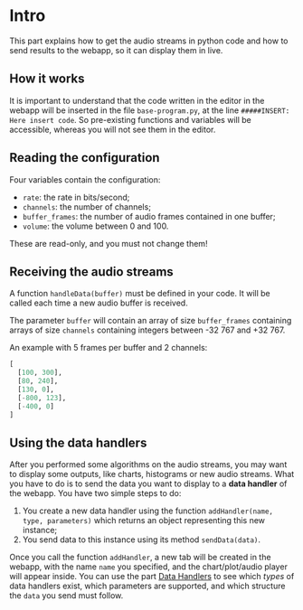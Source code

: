 # Intro

This part explains how to get the audio streams in python code and how to send results to the webapp, so it can display them in live.

## How it works

It is important to understand that the code written in the editor in the webapp will be inserted in the file `base-program.py`, at the line `#####INSERT: Here insert code`.
So pre-existing functions and variables will be accessible, whereas you will not see them in the editor.

## Reading the configuration

Four variables contain the configuration:

* `rate`: the rate in bits/second;
* `channels`: the number of channels;
* `buffer_frames`: the number of audio frames contained in one buffer;
* `volume`: the volume between 0 and 100.

These are read-only, and you must not change them!

## Receiving the audio streams

A function `handleData(buffer)` must be defined in your code.
It will be called each time a new audio buffer is received.

The parameter `buffer` will contain an array of size `buffer_frames` containing arrays of size `channels` containing integers between -32 767 and +32 767.

An example with 5 frames per buffer and 2 channels:

```python
[
  [100, 300],
  [80, 240],
  [130, 0],
  [-800, 123],
  [-400, 0]
]
```

## Using the data handlers

After you performed some algorithms on the audio streams, you may want to display some outputs, like charts, histograms or new audio streams.
What you have to do is to send the data you want to display to a **data handler** of the webapp.
You have two simple steps to do:

1. You create a new data handler using the function `addHandler(name, type, parameters)` which returns an object representing this new instance;
2. You send data to this instance using its method `sendData(data)`.

Once you call the function `addHandler`, a new tab will be created in the webapp, with the name `name` you specified, and the chart/plot/audio player will appear inside.
You can use the part [Data Handlers](data-handlers.md) to see which *types* of data handlers exist, which parameters are supported, and which structure the `data` you send must follow.
